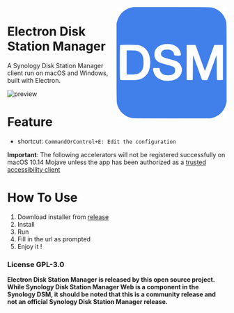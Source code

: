 <img src="assets/icon.svg" alt="logo" height="256" align="right" />

# Electron Disk Station Manager

A Synology Disk Station Manager client run on macOS and Windows, built with Electron.

![preview](https://www.synology.com/img/dsm/overview/dsm_7_2_is_here_ui.png)

# Feature

- shortcut: `CommandOrControl+E: Edit the configuration`

**Important**: The following accelerators will not be registered successfully on macOS 10.14 Mojave unless the app has been authorized as a [trusted accessibility client](https://developer.apple.com/library/archive/documentation/Accessibility/Conceptual/AccessibilityMacOSX/OSXAXTestingApps.html)

# How To Use

1. Download installer from [release](https://github.com/olegshulyakov/electron-dsm-client/releases)
2. Install
3. Run
4. Fill in the url as prompted
5. Enjoy it !

### License GPL-3.0

**Electron Disk Station Manager is released by this open source project. While Synology Disk Station Manager Web is a component in the Synology DSM, it should be noted that this is a community release and not an official Synology Disk Station Manager release.**
